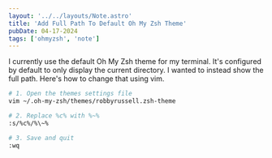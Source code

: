 ```yaml
---
layout: '../../layouts/Note.astro'
title: 'Add Full Path To Default Oh My Zsh Theme'
pubDate: 04-17-2024
tags: ['ohmyzsh', 'note']
---
```


I currently use the default Oh My Zsh theme for my terminal. It's configured by default to only display the current directory. I wanted to instead show the full path. Here's how to change that using vim.

```bash
# 1. Open the themes settings file
vim ~/.oh-my-zsh/themes/robbyrussell.zsh-theme

# 2. Replace %c% with %~%
:s/%c%/%\~%

# 3. Save and quit
:wq
```